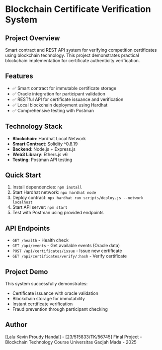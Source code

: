 # Blockchain Certificate Verification System

## Project Overview
Smart contract and REST API system for verifying competition certificates using blockchain technology. This project demonstrates practical blockchain implementation for certificate authenticity verification.

## Features
- ✅ Smart contract for immutable certificate storage
- ✅ Oracle integration for participant validation
- ✅ RESTful API for certificate issuance and verification
- ✅ Local blockchain deployment using Hardhat
- ✅ Comprehensive testing with Postman

## Technology Stack
- **Blockchain**: Hardhat Local Network
- **Smart Contract**: Solidity ^0.8.19
- **Backend**: Node.js + Express.js
- **Web3 Library**: Ethers.js v6
- **Testing**: Postman API testing

## Quick Start
1. Install dependencies: `npm install`
2. Start Hardhat network: `npx hardhat node`
3. Deploy contract: `npx hardhat run scripts/deploy.js --network localhost`
4. Start API server: `npm start`
5. Test with Postman using provided endpoints

## API Endpoints
- `GET /health` - Health check
- `GET /api/events` - Get available events (Oracle data)
- `POST /api/certificates/issue` - Issue new certificate
- `GET /api/certificates/verify/:hash` - Verify certificate

## Project Demo
This system successfully demonstrates:
- Certificate issuance with oracle validation
- Blockchain storage for immutability
- Instant certificate verification
- Fraud prevention through participant checking

## Author
[Lalu Kevin Proudy Handal] - [23/515833/TK/56745]
Final Project - Blockchain Technology Course
Universitas Gadjah Mada - 2025
